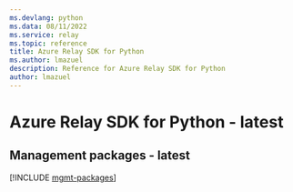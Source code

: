```yaml
---
ms.devlang: python
ms.data: 08/11/2022
ms.service: relay
ms.topic: reference
title: Azure Relay SDK for Python
ms.author: lmazuel
description: Reference for Azure Relay SDK for Python
author: lmazuel
---
```

# Azure Relay SDK for Python - latest

## Management packages - latest
[!INCLUDE [mgmt-packages](relay-mgmt-index.md)]